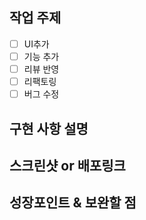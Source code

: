 ## 작업 주제
- [ ] UI추가
- [ ] 기능 추가
- [ ] 리뷰 반영
- [ ] 리팩토링
- [ ] 버그 수정

## 구현 사항 설명

## 스크린샷 or 배포링크

## 성장포인트 & 보완할 점
